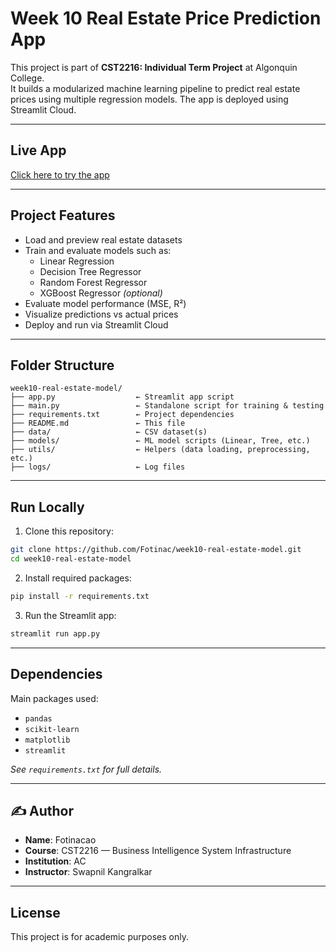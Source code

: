 
# Week 10 Real Estate Price Prediction App

This project is part of **CST2216: Individual Term Project** at Algonquin College.  
It builds a modularized machine learning pipeline to predict real estate prices using multiple regression models. The app is deployed using Streamlit Cloud.

---
## Live App

[Click here to try the app](https://week10-real-estate-model-bawngwpzccx8kxumf36xbm.streamlit.app)


---

## Project Features

- Load and preview real estate datasets
- Train and evaluate models such as:
  - Linear Regression
  - Decision Tree Regressor
  - Random Forest Regressor
  - XGBoost Regressor *(optional)*
- Evaluate model performance (MSE, R²)
- Visualize predictions vs actual prices
- Deploy and run via Streamlit Cloud

---

## Folder Structure

```
week10-real-estate-model/
├── app.py                  ← Streamlit app script
├── main.py                 ← Standalone script for training & testing
├── requirements.txt        ← Project dependencies
├── README.md               ← This file
├── data/                   ← CSV dataset(s)
├── models/                 ← ML model scripts (Linear, Tree, etc.)
├── utils/                  ← Helpers (data loading, preprocessing, etc.)
├── logs/                   ← Log files
```

---

## Run Locally

1. Clone this repository:
```bash
git clone https://github.com/Fotinac/week10-real-estate-model.git
cd week10-real-estate-model
```

2. Install required packages:
```bash
pip install -r requirements.txt
```

3. Run the Streamlit app:
```bash
streamlit run app.py
```

---

## Dependencies

Main packages used:
- `pandas`
- `scikit-learn`
- `matplotlib`
- `streamlit`

*See `requirements.txt` for full details.*

---

## ✍️ Author

- **Name**: Fotinacao
- **Course**: CST2216 — Business Intelligence System Infrastructure
- **Institution**: AC
- **Instructor**: Swapnil Kangralkar

---

## License

This project is for academic purposes only.

